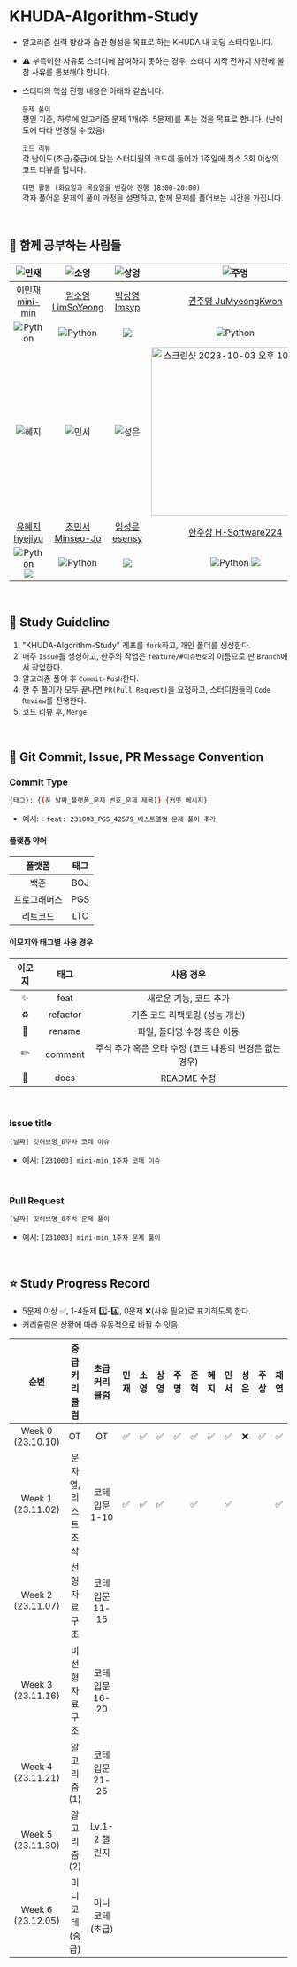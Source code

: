 # KHUDA-Algorithm-Study

- 알고리즘 실력 향상과 습관 형성을 목표로 하는 KHUDA 내 코딩 스터디입니다.
- ⚠️ 부득이한 사유로 스터디에 참여하지 못하는 경우, 스터디 시작 전까지 사전에 불참 사유를 통보해야 합니다.
- 스터디의 핵심 진행 내용은 아래와 같습니다.
  
  `문제 풀이`  
    평일 기준, 하루에 알고리즘 문제 1개(주, 5문제)를 푸는 것을 목표로 합니다. (난이도에 따라 변경될 수 있음)
  
  `코드 리뷰`  
    각 난이도(초급/중급)에 맞는 스터디원의 코드에 들어가 1주일에 최소 3회 이상의 코드 리뷰를 답니다.
  
  `대면 활동 (화요일과 목요일을 번갈아 진행 18:00-20:00)`  
    각자 풀어온 문제의 풀이 과정을 설명하고, 함께 문제를 풀어보는 시간을 가집니다. 

<br>

## 👥 함께 공부하는 사람들
| ![민재](https://github.com/mini-min/KHUDA-Algorithm-Study/assets/69389288/4831eaa2-e92b-464d-9df0-40293a93483a) | ![소영](https://github.com/mini-min/KHUDA-Algorithm-Study/assets/69389288/10e9bbcd-506d-4ada-be1a-386100cf7385) | ![상영](https://github.com/mini-min/KHUDA-Algorithm-Study/assets/69389288/dc789917-a575-48af-897e-79390520a9e5) | ![주명](https://github.com/mini-min/KHUDA-Algorithm-Study/assets/69389288/dc92c7d5-1352-495d-8468-186b89268088) | ![준혁](https://github.com/mini-min/KHUDA-Algorithm-Study/assets/69389288/281f81f2-f46d-49f9-89e4-6882e51a3b74) |
| :--: | :--: | :--: | :--: | :--: | 
| [이민재 mini-min](https://github.com/mini-min) | [임소영 LimSoYeong](https://github.com/LimSoYeong) | [박상영 Imsyp](https://github.com/Imsyp) | [권주명 JuMyeongKwon](https://github.com/JuMyeongKwon) | [이준혁 leejoon2067](https://github.com/leejoon2067) |
| ![Python](https://img.shields.io/badge/Python-blue?style=flat-square&logo=Python&logoColor=white) | ![Python](https://img.shields.io/badge/Python-blue?style=flat-square&logo=Python&logoColor=white) | <img src="https://img.shields.io/badge/c++-00599C?style=flat-square&logo=c%2B%2B&logoColor=white"/></a> | ![Python](https://img.shields.io/badge/Python-blue?style=flat-square&logo=Python&logoColor=white) | ![Python](https://img.shields.io/badge/Python-blue?style=flat-square&logo=Python&logoColor=white) |
| ![혜지](https://github.com/mini-min/KHUDA-Algorithm-Study/assets/69389288/9fe56b78-74ea-4ff0-a646-a723f03c7077) | ![민서](https://github.com/mini-min/KHUDA-Algorithm-Study/assets/69389288/f34c1ab6-ef44-424f-acdc-9187ce6d0f7a) | ![성은](https://github.com/mini-min/KHUDA-Algorithm-Study/assets/69389288/6df6ff46-d57e-444a-8cee-b664f858ca04) | <img width="305" alt="스크린샷 2023-10-03 오후 10 10 23" src="https://github.com/mini-min/KHUDA-Algorithm-Study/assets/69389288/f3eb8be5-33e7-4b80-98fa-9234b90a8040"> | ![채연](https://github.com/mini-min/KHUDA-Algorithm-Study/assets/69389288/6c27986d-32d1-4e79-bb8c-ccfd0a458274) |
| [유혜지 hyejiyu](https://github.com/hyejiyu) | [조민서 Minseo-Jo](https://github.com/Minseo-Jo) | [임성은 esensy](https://github.com/esensy) | [한주상 H-Software224](https://github.com/H-Software224) | [한채연 intelsally](https://github.com/intelsally) |
| ![Python](https://img.shields.io/badge/Python-blue?style=flat-square&logo=Python&logoColor=white) <img src="https://img.shields.io/badge/c++-00599C?style=flat-square&logo=c%2B%2B&logoColor=white"/> | ![Python](https://img.shields.io/badge/Python-blue?style=flat-square&logo=Python&logoColor=white)  | <img src="https://img.shields.io/badge/c++-00599C?style=flat-square&logo=c%2B%2B&logoColor=white"/></a> | ![Python](https://img.shields.io/badge/Python-blue?style=flat-square&logo=Python&logoColor=white)  <img src="https://img.shields.io/badge/c++-00599C?style=flat-square&logo=c%2B%2B&logoColor=white"/></a> | ![Python](https://img.shields.io/badge/Python-blue?style=flat-square&logo=Python&logoColor=white) |

<br>

## 🌱 Study Guideline
1. "KHUDA-Algorithm-Study" 레포를 `fork`하고, 개인 폴더를 생성한다.
2. 매주 `Issue`를 생성하고, 한주의 작업은 `feature/#이슈번호`의 이름으로 판 `Branch`에서 작업한다.
3. 알고리즘 풀이 후 `Commit-Push`한다.
4. 한 주 풀이가 모두 끝나면 `PR(Pull Request)`을 요청하고, 스터디원들의 `Code Review`를 진행한다.
5. 코드 리뷰 후, `Merge`

<br>

## 🙌 Git Commit, Issue, PR Message Convention
### Commit Type
```bash
{태그}: {(푼 날짜_플랫폼_문제 번호_문제 제목)} {커밋 메시지}
```
- 예시: `✨feat: 231003_PGS_42579_베스트앨범 문제 풀이 추가`

#### 플랫폼 약어
| 플랫폼 | 태그 |
| :--: | :--: |
| 백준 | BOJ |
| 프로그래머스 | PGS |
| 리트코드 | LTC |

#### 이모지와 태그별 사용 경우
| 이모지 | 태그 | 사용 경우 |
| :--: | :--: | :--: |
| ✨ | feat | 새로운 기능, 코드 추가 |
| ♻️ | refactor | 기존 코드 리팩토링 (성능 개선) | 
| 🚚 | rename | 파일, 폴더명 수정 혹은 이동 |
| ✏️ | comment | 주석 추가 혹은 오타 수정 (코드 내용의 변경은 없는 경우) |
| 📝 | docs | README 수정 |

<br>

### Issue title
```bash
[날짜] 깃허브명_0주차 코테 이슈
```
- 예시: `[231003] mini-min_1주차 코테 이슈`

<br>

### Pull Request
```bash
[날짜] 깃허브명_0주차 문제 풀이 
```
- 예시: `[231003] mini-min_1주차 문제 풀이`

<br>

## ⭐️ Study Progress Record
- 5문제 이상 ✅, 1-4문제 1️⃣-4️⃣, 0문제 ❌(사유 필요)로 표기하도록 한다.
- 커리큘럼은 상황에 따라 유동적으로 바뀔 수 잇음.
  
| 순번 | 중급 커리큘럼 | 초급 커리큘럼 | 민재 | 소영 | 상영 | 주명 | 준혁 | 혜지 | 민서 | 성은 | 주상 | 채연 |
| :--: | :--: | :--: | :--: | :--: | :--: | :--: | :--: | :--: | :--: | :--: | :--: | :--: |
| Week 0 (23.10.10) | OT | OT | ✅ | ✅ | ✅ | ✅ | ✅ | ✅ | ✅ | ❌ | ✅ | ✅ |
| Week 1 (23.11.02) | 문자열, 리스트 조작 | 코테 입문 1-10 | ✅ | ✅ | ✅ |  | ✅ |  | ✅ |  | | ✅ |
| Week 2 (23.11.07) | 선형 자료구조 | 코테 입문 11-15 |
| Week 3 (23.11.16) | 비선형 자료구조 | 코테 입문 16-20 |
| Week 4 (23.11.21) | 알고리즘 (1) | 코테 입문 21-25 |
| Week 5 (23.11.30) | 알고리즘 (2) | Lv.1-2 챌린지 |
| Week 6 (23.12.05) | 미니 코테 (중급) | 미니 코테 (초급) |
